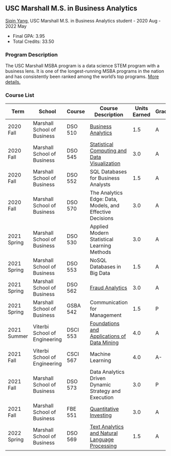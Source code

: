 ## USC Marshall M.S. in Business Analytics
[Siqin Yang](https://www.linkedin.com/in/siqin-yang-8b7a24162/), USC Marshall M.S. in Business Analytics student - 2020 Aug - 2022 May

- Final GPA: 3.95
- Total Credits: 33.50

### Program Description
The USC Marshall MSBA program is a data science STEM program with a business lens. It is one of the longest-running MSBA programs in the nation and has consistently been ranked among the world’s top programs. [More details.](https://www.marshall.usc.edu/programs/specialized-masters-programs/master-science-business-analytics)

### Course List
|Term|School|Course|    Course Description    |    Units Earned    |   Grade  |
|----|------|------|--------------------------|--------------------|----------|
|2020 Fall|Marshall School of Business|DSO 510|[Business Analytics](https://github.com/siqinyan/USC_Marshall_Projects/tree/main/business_analytics_hws)|1.5|A|
|2020 Fall|Marshall School of Business|DSO 545|[Statistical Computing and Data Visualization]()|3.0|A|
|2020 Fall|Marshall School of Business|DSO 552|SQL Databases for Business Analysts|1.5|A|
|2020 Fall|Marshall School of Business|DSO 570|The Analytics Edge: Data, Models, and Effective Decisions|3.0|A|
|2021 Spring|Marshall School of Business|DSO 530|Applied Modern Statistical Learning Methods|3.0|A|
|2021 Spring|Marshall School of Business|DSO 553|NoSQL Databases in Big Data|1.5|A|
|2021 Spring|Marshall School of Business|DSO 562|[Fraud Analytics](https://github.com/siqinyan/USC_Marshall_Projects/tree/main/fraud_analytics_projects)|3.0|A|
|2021 Spring|Marshall School of Business|GSBA 542|Communication for Management|1.5|P|
|2021 Summer|Viterbi School of Engineering|DSCI 553|[Foundations and Applications of Data Mining](https://github.com/siqinyan/DSCI553_DataMining)|4.0|A|
|2021 Fall|Viterbi School of Engineering|CSCI 567|Machine Learning|4.0|A-|
|2021 Fall|Marshall School of Business|DSO 573|Data Analytics Driven Dynamic Strategy and Execution|3.0|P|
|2021 Fall|Marshall School of Business|FBE 551|[Quantitative Investing]()|3.0|A|
|2022 Spring|Marshall School of Business|DSO 569|[Text Analytics and Natural Language Processing](https://github.com/siqinyan/dso-560-nlp-text-analytics)|1.5|A|
